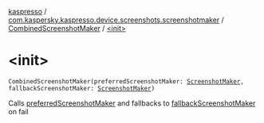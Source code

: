 [kaspresso](../../index.md) / [com.kaspersky.kaspresso.device.screenshots.screenshotmaker](../index.md) / [CombinedScreenshotMaker](index.md) / [&lt;init&gt;](./-init-.md)

# &lt;init&gt;

`CombinedScreenshotMaker(preferredScreenshotMaker: `[`ScreenshotMaker`](../-screenshot-maker/index.md)`, fallbackScreenshotMaker: `[`ScreenshotMaker`](../-screenshot-maker/index.md)`)`

Calls [preferredScreenshotMaker](#) and fallbacks to [fallbackScreenshotMaker](#) on fail

